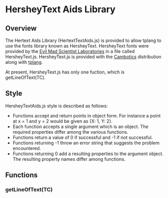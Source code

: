 # HersheyText Aids Library
## Overview
The Hertext Aids Library (HertextTextAids.js) is provided to allow tplang to use the fonts library known as HersheyText.  HersheyText fonts were provided by the [Evil Mad Scientist Laboratories](http://www.evilmadscientist.com/2014/hershey-text-js/) in a file called HersheyText.js.  HersheyText.js is provided with the [Cambotics](http://openscam.org) distribution along with [tplang](http://tplang.org).

At present, HersheyText.js has only one fuction, which is getLineOfText(TC).  

## Style
HersheyTextAids.js style is described as follows:
* Functions accept and return points in object form.  For instance a point at x = 1 and y = 2 would be given as {X: 1, Y: 2}.
* Each function accepts a single argument which is an object.  The required properties differ among the various functions.
* Functions return a value of 0 if successful and -1 if not successful.
* Functions returning -1 throw an error string that suggests the problem encountered.
* Functions returning 0 add a resulting properties to the argument object.  The resulting property names differ among functions.

## Functions
### getLineOfText(TC)

